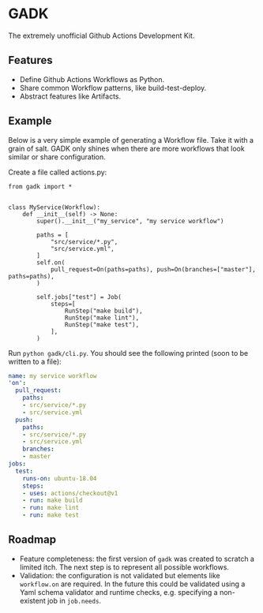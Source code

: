 # GADK

The extremely unofficial Github Actions Development Kit.

## Features

* Define Github Actions Workflows as Python.
* Share common Workflow patterns, like build-test-deploy.
* Abstract features like Artifacts.

## Example

Below is a very simple example of generating a Workflow file. Take it with a grain of salt.
GADK only shines when there are more workflows that look similar or share configuration.

Create a file called actions.py:

```python3
from gadk import *


class MyService(Workflow):
    def __init__(self) -> None:
        super().__init__("my_service", "my service workflow")

        paths = [
            "src/service/*.py",
            "src/service.yml",
        ]
        self.on(
            pull_request=On(paths=paths), push=On(branches=["master"], paths=paths),
        )

        self.jobs["test"] = Job(
            steps=[
                RunStep("make build"),
                RunStep("make lint"),
                RunStep("make test"),
            ],
        )
```

Run `python gadk/cli.py`. You should see the following printed (soon to be written to a file):

```yaml
name: my service workflow
'on':
  pull_request:
    paths:
    - src/service/*.py
    - src/service.yml
  push:
    paths:
    - src/service/*.py
    - src/service.yml
    branches:
    - master
jobs:
  test:
    runs-on: ubuntu-18.04
    steps:
    - uses: actions/checkout@v1
    - run: make build
    - run: make lint
    - run: make test
```

## Roadmap

* Feature completeness: the first version of `gadk` was created to scratch a limited itch.
The next step is to represent all possible workflows.
* Validation: the configuration is not validated but elements like `workflow.on` are required.
In the future this could be validated using a Yaml schema validator and runtime checks, e.g. specifying
a non-existent job in `job.needs`.
